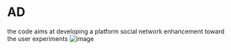 # AD
the code aims at developing a platform social network enhancement toward the user experiments
![image](https://github.com/mng335n/AD/blob/master/ad-client.png)

